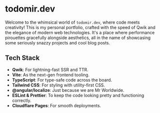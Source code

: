# todomir.dev

Welcome to the whimsical world of `todomir.dev`, where code meets creativity! This is my personal portfolio, crafted with the speed of Qwik and the elegance of modern web technologies. It's a place where performance pirouettes gracefully alongside aesthetics, all in the name of showcasing some seriously snazzy projects and cool blog posts.

## Tech Stack

- **Qwik**: For lightning-fast SSR and TTR.
- **Vite**: As the next-gen frontend tooling.
- **TypeScript**: For type-safe code across the board.
- **Tailwind CSS**: For styling with utility-first CSS.
- **@angular/localize**: Just because we are Mr Worldwide.
- **ESLint & Prettier**: To keep the code looking pretty and functioning correctly.
- **Cloudflare Pages**: For smooth deployments.
